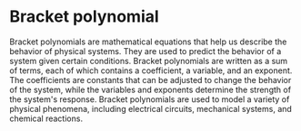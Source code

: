 # Bracket polynomial

Bracket polynomials are mathematical equations that help us describe the behavior of physical systems. They are used to predict the behavior of a system given certain conditions. Bracket polynomials are written as a sum of terms, each of which contains a coefficient, a variable, and an exponent. The coefficients are constants that can be adjusted to change the behavior of the system, while the variables and exponents determine the strength of the system's response. Bracket polynomials are used to model a variety of physical phenomena, including electrical circuits, mechanical systems, and chemical reactions.
